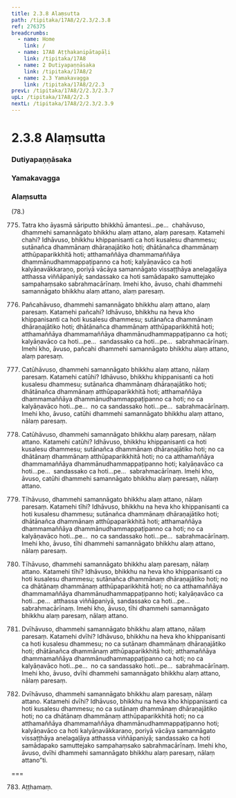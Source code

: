 ```yaml
---
title: 2.3.8 Alaṃsutta
path: /tipitaka/17A8/2/2.3/2.3.8
ref: 276375
breadcrumbs:
  - name: Home
    link: /
  - name: 17A8 Aṭṭhakanipātapāḷi
    link: /tipitaka/17A8
  - name: 2 Dutiyapaṇṇāsaka
    link: /tipitaka/17A8/2
  - name: 2.3 Yamakavagga
    link: /tipitaka/17A8/2/2.3
prevL: /tipitaka/17A8/2/2.3/2.3.7
upL: /tipitaka/17A8/2/2.3
nextL: /tipitaka/17A8/2/2.3/2.3.9
---
```


# 2.3.8 Alaṃsutta

### Dutiyapaṇṇāsaka

### Yamakavagga

### Alaṃsutta

(78.)

775. Tatra kho āyasmā sāriputto bhikkhū āmantesi…pe…  chahāvuso, dhammehi samannāgato bhikkhu alaṃ attano, alaṃ paresaṃ. Katamehi chahi? Idhāvuso, bhikkhu khippanisanti ca hoti kusalesu dhammesu; sutānañca dhammānaṃ dhāraṇajātiko hoti; dhātānañca dhammānaṃ atthūpaparikkhitā hoti; atthamaññāya dhammamaññāya dhammānudhammappaṭipanno ca hoti; kalyāṇavāco ca hoti kalyāṇavākkaraṇo, poriyā vācāya samannāgato vissaṭṭhāya anelagaḷāya atthassa viññāpaniyā; sandassako ca hoti samādapako samuttejako sampahaṃsako sabrahmacārīnaṃ. Imehi kho, āvuso, chahi dhammehi samannāgato bhikkhu alaṃ attano, alaṃ paresaṃ.

776. Pañcahāvuso, dhammehi samannāgato bhikkhu alaṃ attano, alaṃ paresaṃ. Katamehi pañcahi? Idhāvuso, bhikkhu na heva kho khippanisanti ca hoti kusalesu dhammesu; sutānañca dhammānaṃ dhāraṇajātiko hoti; dhātānañca dhammānaṃ atthūpaparikkhitā hoti; atthamaññāya dhammamaññāya dhammānudhammappaṭipanno ca hoti; kalyāṇavāco ca hoti…pe…  sandassako ca hoti…pe…  sabrahmacārīnaṃ. Imehi kho, āvuso, pañcahi dhammehi samannāgato bhikkhu alaṃ attano, alaṃ paresaṃ.

777. Catūhāvuso, dhammehi samannāgato bhikkhu alaṃ attano, nālaṃ paresaṃ. Katamehi catūhi? Idhāvuso, bhikkhu khippanisanti ca hoti kusalesu dhammesu; sutānañca dhammānaṃ dhāraṇajātiko hoti; dhātānañca dhammānaṃ atthūpaparikkhitā hoti; atthamaññāya dhammamaññāya dhammānudhammappaṭipanno ca hoti; no ca kalyāṇavāco hoti…pe…  no ca sandassako hoti…pe…  sabrahmacārīnaṃ. Imehi kho, āvuso, catūhi dhammehi samannāgato bhikkhu alaṃ attano, nālaṃ paresaṃ.

778. Catūhāvuso, dhammehi samannāgato bhikkhu alaṃ paresaṃ, nālaṃ attano. Katamehi catūhi? Idhāvuso, bhikkhu khippanisanti ca hoti kusalesu dhammesu; sutānañca dhammānaṃ dhāraṇajātiko hoti; no ca dhātānaṃ dhammānaṃ atthūpaparikkhitā hoti; no ca atthamaññāya dhammamaññāya dhammānudhammappaṭipanno hoti; kalyāṇavāco ca hoti…pe…  sandassako ca hoti…pe…  sabrahmacārīnaṃ. Imehi kho, āvuso, catūhi dhammehi samannāgato bhikkhu alaṃ paresaṃ, nālaṃ attano.

779. Tīhāvuso, dhammehi samannāgato bhikkhu alaṃ attano, nālaṃ paresaṃ. Katamehi tīhi? Idhāvuso, bhikkhu na heva kho khippanisanti ca hoti kusalesu dhammesu; sutānañca dhammānaṃ dhāraṇajātiko hoti; dhātānañca dhammānaṃ atthūpaparikkhitā hoti; atthamaññāya dhammamaññāya dhammānudhammappaṭipanno ca hoti; no ca kalyāṇavāco hoti…pe…  no ca sandassako hoti…pe…  sabrahmacārīnaṃ. Imehi kho, āvuso, tīhi dhammehi samannāgato bhikkhu alaṃ attano, nālaṃ paresaṃ.

780. Tīhāvuso, dhammehi samannāgato bhikkhu alaṃ paresaṃ, nālaṃ attano. Katamehi tīhi? Idhāvuso, bhikkhu na heva kho khippanisanti ca hoti kusalesu dhammesu; sutānañca dhammānaṃ dhāraṇajātiko hoti; no ca dhātānaṃ dhammānaṃ atthūpaparikkhitā hoti; no ca atthamaññāya dhammamaññāya dhammānudhammappaṭipanno hoti; kalyāṇavāco ca hoti…pe…  atthassa viññāpaniyā, sandassako ca hoti…pe…  sabrahmacārīnaṃ. Imehi kho, āvuso, tīhi dhammehi samannāgato bhikkhu alaṃ paresaṃ, nālaṃ attano.

781. Dvīhāvuso, dhammehi samannāgato bhikkhu alaṃ attano, nālaṃ paresaṃ. Katamehi dvīhi? Idhāvuso, bhikkhu na heva kho khippanisanti ca hoti kusalesu dhammesu; no ca sutānaṃ dhammānaṃ dhāraṇajātiko hoti; dhātānañca dhammānaṃ atthūpaparikkhitā hoti; atthamaññāya dhammamaññāya dhammānudhammappaṭipanno ca hoti; no ca kalyāṇavāco hoti…pe…  no ca sandassako hoti…pe…  sabrahmacārīnaṃ. Imehi kho, āvuso, dvīhi dhammehi samannāgato bhikkhu alaṃ attano, nālaṃ paresaṃ.

782. Dvīhāvuso, dhammehi samannāgato bhikkhu alaṃ paresaṃ, nālaṃ attano. Katamehi dvīhi? Idhāvuso, bhikkhu na heva kho khippanisanti ca hoti kusalesu dhammesu; no ca sutānaṃ dhammānaṃ dhāraṇajātiko hoti; no ca dhātānaṃ dhammānaṃ atthūpaparikkhitā hoti; no ca atthamaññāya dhammamaññāya dhammānudhammappaṭipanno hoti; kalyāṇavāco ca hoti kalyāṇavākkaraṇo, poriyā vācāya samannāgato vissaṭṭhāya anelagaḷāya atthassa viññāpaniyā; sandassako ca hoti samādapako samuttejako sampahaṃsako sabrahmacārīnaṃ. Imehi kho, āvuso, dvīhi dhammehi samannāgato bhikkhu alaṃ paresaṃ, nālaṃ attano”ti.

===

783. Aṭṭhamaṃ.




